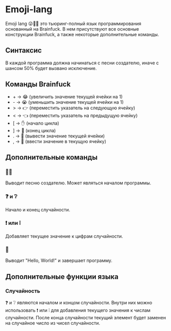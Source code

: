 # Emoji-lang
Emoji lang 😜🧑‍💻 это тьюринг-полный язык программирования основанный на Brainfuck. В нем присутствуют все основные конструкции Brainfuck, а также некоторые дополнительные команды. 

## Синтаксис
В каждой программа должна начинаться с песни создателю, иначе с шансом 50% будет вызвано исключение.

## Команды Brainfuck
- \+ -> 😂 (увеличить значение текущей ячейки на 1)
- \- -> 😭 (уменьшить значение текущей ячейки на 1)
- \> -> 👉 (переместить указатель на следующую ячейку)
- < -> 👈 (переместить указатель на предыдущую ячейку)
- \[ -> ✋ (начало цикла)
- \] -> 🤚 (конец цикла)
- . -> 🫵 (вывести значение текущей ячейки)
- , -> 🤙 (ввести значение в текущую ячейку)

## Дополнительные команды
### 🧑‍💻
Выводит песню создателю. Может являться началом программы.

### ❓ и ❔
Начало и конец случайности.

### ❗️ или ❕
Добавляет текущее значение к цифрам случайности.

### 👋
Выводит "Hello, World!" и завершает программу.

## Дополнительные функции языка
### Случайность
❓ и ❔ являются началом и концом случайности. Внутри них можно использовать ❗️ или ❕ для добавления текущего значения к числам случайности. После конца случайности текущий элемент будет заменен на случайное число из чисел случайности. 
